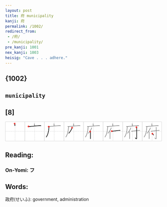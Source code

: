 ```yaml
---
layout: post
title: 府 municipality
kanji: 府
permalink: /1002/
redirect_from:
 - /府/
 - /municipality/
pre_kanji: 1001
nex_kanji: 1003
heisig: "Cave . . . adhere."
---
```


## {1002}

## `municipality`

## [8]

<div class="stroke"><img src="../images/E5BA9C.png" /></div>

## Reading:

### On-Yomi: フ

## Words:

政府(せいふ): government, administration
